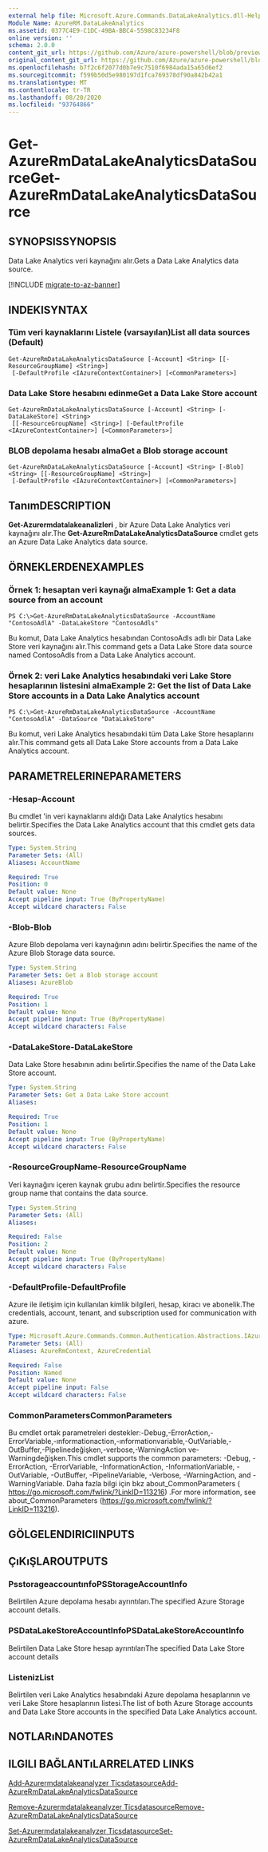 ```yaml
---
external help file: Microsoft.Azure.Commands.DataLakeAnalytics.dll-Help.xml
Module Name: AzureRM.DataLakeAnalytics
ms.assetid: 0377C4E9-C1DC-49BA-BBC4-5598C83234F8
online version: ''
schema: 2.0.0
content_git_url: https://github.com/Azure/azure-powershell/blob/preview/src/ResourceManager/DataLakeAnalytics/Commands.DataLakeAnalytics/help/Get-AzureRmDataLakeAnalyticsDataSource.md
original_content_git_url: https://github.com/Azure/azure-powershell/blob/preview/src/ResourceManager/DataLakeAnalytics/Commands.DataLakeAnalytics/help/Get-AzureRmDataLakeAnalyticsDataSource.md
ms.openlocfilehash: b7f2c6f2077d0b7e9c7510f6984ada15a65d6ef2
ms.sourcegitcommit: f599b50d5e980197d1fca769378df90a842b42a1
ms.translationtype: MT
ms.contentlocale: tr-TR
ms.lasthandoff: 08/20/2020
ms.locfileid: "93764866"
---
```

# <span data-ttu-id="792ef-101">Get-AzureRmDataLakeAnalyticsDataSource</span><span class="sxs-lookup"><span data-stu-id="792ef-101">Get-AzureRmDataLakeAnalyticsDataSource</span></span>

## <span data-ttu-id="792ef-102">SYNOPSIS</span><span class="sxs-lookup"><span data-stu-id="792ef-102">SYNOPSIS</span></span>
<span data-ttu-id="792ef-103">Data Lake Analytics veri kaynağını alır.</span><span class="sxs-lookup"><span data-stu-id="792ef-103">Gets a Data Lake Analytics data source.</span></span>

[!INCLUDE [migrate-to-az-banner](../../includes/migrate-to-az-banner.md)]

## <span data-ttu-id="792ef-104">INDEKI</span><span class="sxs-lookup"><span data-stu-id="792ef-104">SYNTAX</span></span>

### <span data-ttu-id="792ef-105">Tüm veri kaynaklarını Listele (varsayılan)</span><span class="sxs-lookup"><span data-stu-id="792ef-105">List all data sources (Default)</span></span>
```
Get-AzureRmDataLakeAnalyticsDataSource [-Account] <String> [[-ResourceGroupName] <String>]
 [-DefaultProfile <IAzureContextContainer>] [<CommonParameters>]
```

### <span data-ttu-id="792ef-106">Data Lake Store hesabını edinme</span><span class="sxs-lookup"><span data-stu-id="792ef-106">Get a Data Lake Store account</span></span>
```
Get-AzureRmDataLakeAnalyticsDataSource [-Account] <String> [-DataLakeStore] <String>
 [[-ResourceGroupName] <String>] [-DefaultProfile <IAzureContextContainer>] [<CommonParameters>]
```

### <span data-ttu-id="792ef-107">BLOB depolama hesabı alma</span><span class="sxs-lookup"><span data-stu-id="792ef-107">Get a Blob storage account</span></span>
```
Get-AzureRmDataLakeAnalyticsDataSource [-Account] <String> [-Blob] <String> [[-ResourceGroupName] <String>]
 [-DefaultProfile <IAzureContextContainer>] [<CommonParameters>]
```

## <span data-ttu-id="792ef-108">Tanım</span><span class="sxs-lookup"><span data-stu-id="792ef-108">DESCRIPTION</span></span>
<span data-ttu-id="792ef-109">**Get-Azurermdatalakeanalizleri** , bir Azure Data Lake Analytics veri kaynağını alır.</span><span class="sxs-lookup"><span data-stu-id="792ef-109">The **Get-AzureRmDataLakeAnalyticsDataSource** cmdlet gets an Azure Data Lake Analytics data source.</span></span>

## <span data-ttu-id="792ef-110">ÖRNEKLERDEN</span><span class="sxs-lookup"><span data-stu-id="792ef-110">EXAMPLES</span></span>

### <span data-ttu-id="792ef-111">Örnek 1: hesaptan veri kaynağı alma</span><span class="sxs-lookup"><span data-stu-id="792ef-111">Example 1: Get a data source from an account</span></span>
```
PS C:\>Get-AzureRmDataLakeAnalyticsDataSource -AccountName "ContosoAdlA" -DataLakeStore "ContosoAdls"
```

<span data-ttu-id="792ef-112">Bu komut, Data Lake Analytics hesabından ContosoAdls adlı bir Data Lake Store veri kaynağını alır.</span><span class="sxs-lookup"><span data-stu-id="792ef-112">This command gets a Data Lake Store data source named ContosoAdls from a Data Lake Analytics account.</span></span>

### <span data-ttu-id="792ef-113">Örnek 2: veri Lake Analytics hesabındaki veri Lake Store hesaplarının listesini alma</span><span class="sxs-lookup"><span data-stu-id="792ef-113">Example 2: Get the list of Data Lake Store accounts in a Data Lake Analytics account</span></span>
```
PS C:\>Get-AzureRmDataLakeAnalyticsDataSource -AccountName "ContosoAdlA" -DataSource "DataLakeStore"
```

<span data-ttu-id="792ef-114">Bu komut, veri Lake Analytics hesabındaki tüm Data Lake Store hesaplarını alır.</span><span class="sxs-lookup"><span data-stu-id="792ef-114">This command gets all Data Lake Store accounts from a Data Lake Analytics account.</span></span>

## <span data-ttu-id="792ef-115">PARAMETRELERINE</span><span class="sxs-lookup"><span data-stu-id="792ef-115">PARAMETERS</span></span>

### <span data-ttu-id="792ef-116">-Hesap</span><span class="sxs-lookup"><span data-stu-id="792ef-116">-Account</span></span>
<span data-ttu-id="792ef-117">Bu cmdlet 'in veri kaynaklarını aldığı Data Lake Analytics hesabını belirtir.</span><span class="sxs-lookup"><span data-stu-id="792ef-117">Specifies the Data Lake Analytics account that this cmdlet gets data sources.</span></span>

```yaml
Type: System.String
Parameter Sets: (All)
Aliases: AccountName

Required: True
Position: 0
Default value: None
Accept pipeline input: True (ByPropertyName)
Accept wildcard characters: False
```

### <span data-ttu-id="792ef-118">-Blob</span><span class="sxs-lookup"><span data-stu-id="792ef-118">-Blob</span></span>
<span data-ttu-id="792ef-119">Azure Blob depolama veri kaynağının adını belirtir.</span><span class="sxs-lookup"><span data-stu-id="792ef-119">Specifies the name of the Azure Blob Storage data source.</span></span>

```yaml
Type: System.String
Parameter Sets: Get a Blob storage account
Aliases: AzureBlob

Required: True
Position: 1
Default value: None
Accept pipeline input: True (ByPropertyName)
Accept wildcard characters: False
```

### <span data-ttu-id="792ef-120">-DataLakeStore</span><span class="sxs-lookup"><span data-stu-id="792ef-120">-DataLakeStore</span></span>
<span data-ttu-id="792ef-121">Data Lake Store hesabının adını belirtir.</span><span class="sxs-lookup"><span data-stu-id="792ef-121">Specifies the name of the Data Lake Store account.</span></span>

```yaml
Type: System.String
Parameter Sets: Get a Data Lake Store account
Aliases: 

Required: True
Position: 1
Default value: None
Accept pipeline input: True (ByPropertyName)
Accept wildcard characters: False
```

### <span data-ttu-id="792ef-122">-ResourceGroupName</span><span class="sxs-lookup"><span data-stu-id="792ef-122">-ResourceGroupName</span></span>
<span data-ttu-id="792ef-123">Veri kaynağını içeren kaynak grubu adını belirtir.</span><span class="sxs-lookup"><span data-stu-id="792ef-123">Specifies the resource group name that contains the data source.</span></span>

```yaml
Type: System.String
Parameter Sets: (All)
Aliases: 

Required: False
Position: 2
Default value: None
Accept pipeline input: True (ByPropertyName)
Accept wildcard characters: False
```

### <span data-ttu-id="792ef-124">-DefaultProfile</span><span class="sxs-lookup"><span data-stu-id="792ef-124">-DefaultProfile</span></span>
<span data-ttu-id="792ef-125">Azure ile iletişim için kullanılan kimlik bilgileri, hesap, kiracı ve abonelik.</span><span class="sxs-lookup"><span data-stu-id="792ef-125">The credentials, account, tenant, and subscription used for communication with azure.</span></span>

```yaml
Type: Microsoft.Azure.Commands.Common.Authentication.Abstractions.IAzureContextContainer
Parameter Sets: (All)
Aliases: AzureRmContext, AzureCredential

Required: False
Position: Named
Default value: None
Accept pipeline input: False
Accept wildcard characters: False
```

### <span data-ttu-id="792ef-126">CommonParameters</span><span class="sxs-lookup"><span data-stu-id="792ef-126">CommonParameters</span></span>
<span data-ttu-id="792ef-127">Bu cmdlet ortak parametreleri destekler:-Debug,-ErrorAction,-ErrorVariable,-ınformationaction,-ınformationvariable,-OutVariable,-OutBuffer,-Pipelinedeğişken,-verbose,-WarningAction ve-Warningdeğişken.</span><span class="sxs-lookup"><span data-stu-id="792ef-127">This cmdlet supports the common parameters: -Debug, -ErrorAction, -ErrorVariable, -InformationAction, -InformationVariable, -OutVariable, -OutBuffer, -PipelineVariable, -Verbose, -WarningAction, and -WarningVariable.</span></span> <span data-ttu-id="792ef-128">Daha fazla bilgi için bkz about_CommonParameters ( https://go.microsoft.com/fwlink/?LinkID=113216) .</span><span class="sxs-lookup"><span data-stu-id="792ef-128">For more information, see about_CommonParameters (https://go.microsoft.com/fwlink/?LinkID=113216).</span></span>

## <span data-ttu-id="792ef-129">GÖLGELENDIRICI</span><span class="sxs-lookup"><span data-stu-id="792ef-129">INPUTS</span></span>

## <span data-ttu-id="792ef-130">ÇıKıŞLAR</span><span class="sxs-lookup"><span data-stu-id="792ef-130">OUTPUTS</span></span>

### <span data-ttu-id="792ef-131">Psstorageaccountınfo</span><span class="sxs-lookup"><span data-stu-id="792ef-131">PSStorageAccountInfo</span></span>
<span data-ttu-id="792ef-132">Belirtilen Azure depolama hesabı ayrıntıları.</span><span class="sxs-lookup"><span data-stu-id="792ef-132">The specified Azure Storage account details.</span></span>

### <span data-ttu-id="792ef-133">PSDataLakeStoreAccountInfo</span><span class="sxs-lookup"><span data-stu-id="792ef-133">PSDataLakeStoreAccountInfo</span></span>
<span data-ttu-id="792ef-134">Belirtilen Data Lake Store hesap ayrıntıları</span><span class="sxs-lookup"><span data-stu-id="792ef-134">The specified Data Lake Store account details</span></span>

### <span data-ttu-id="792ef-135">Listeniz<AdlDataSource></span><span class="sxs-lookup"><span data-stu-id="792ef-135">List<AdlDataSource></span></span>
<span data-ttu-id="792ef-136">Belirtilen veri Lake Analytics hesabındaki Azure depolama hesaplarının ve veri Lake Store hesaplarının listesi.</span><span class="sxs-lookup"><span data-stu-id="792ef-136">The list of both Azure Storage accounts and Data Lake Store accounts in the specified Data Lake Analytics account.</span></span>

## <span data-ttu-id="792ef-137">NOTLARıNDA</span><span class="sxs-lookup"><span data-stu-id="792ef-137">NOTES</span></span>

## <span data-ttu-id="792ef-138">ILGILI BAĞLANTıLAR</span><span class="sxs-lookup"><span data-stu-id="792ef-138">RELATED LINKS</span></span>

[<span data-ttu-id="792ef-139">Add-Azurermdatalakeanalyzer Ticsdatasource</span><span class="sxs-lookup"><span data-stu-id="792ef-139">Add-AzureRmDataLakeAnalyticsDataSource</span></span>](./Add-AzureRmDataLakeAnalyticsDataSource.md)

[<span data-ttu-id="792ef-140">Remove-Azurermdatalakeanalyzer Ticsdatasource</span><span class="sxs-lookup"><span data-stu-id="792ef-140">Remove-AzureRmDataLakeAnalyticsDataSource</span></span>](./Remove-AzureRmDataLakeAnalyticsDataSource.md)

[<span data-ttu-id="792ef-141">Set-Azurermdatalakeanalyzer Ticsdatasource</span><span class="sxs-lookup"><span data-stu-id="792ef-141">Set-AzureRmDataLakeAnalyticsDataSource</span></span>](./Set-AzureRmDataLakeAnalyticsDataSource.md)


